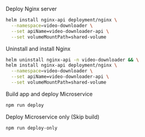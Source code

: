 Deploy Nginx server

```sh
helm install nginx-api deployment/nginx \
  --namespace=video-downloader \
  --set apiName=video-downloader-api \
  --set volumeMountPath=shared-volume
```

Uninstall and install Nginx

```sh
helm uninstall nginx-api -n video-downloader && \
helm install nginx-api deployment/nginx \
  --namespace=video-downloader \
  --set apiName=video-downloader-api \
  --set volumeMountPath=shared-volume
```

Build app and deploy Microservice

```sh
npm run deploy
```

Deploy Microservice only (Skip build)

```sh
npm run deploy-only
```
